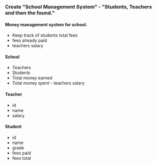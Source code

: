 ### Create "School Management System" - "Students, Teachers and then the found."

#### Money management system for school.

* Keep track of students total fees
* fees already paid
* teachers salary

#### School

* Teachers
* Students
* Total money earned
* Total money spent - teachers salary


#### Teacher

* id
* name
* salary


#### Student
* id
* name
* grade
* fees paid
* fees total